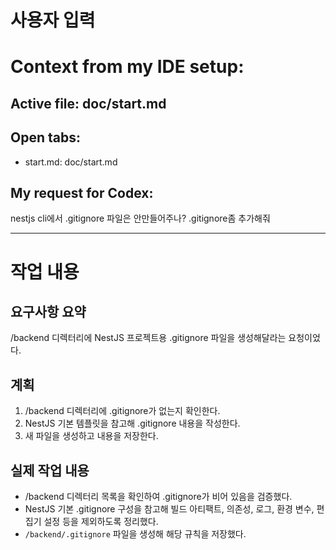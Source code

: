 # 사용자 입력

# Context from my IDE setup:

## Active file: doc/start.md

## Open tabs:
- start.md: doc/start.md

## My request for Codex:
nestjs cli에서 .gitignore 파일은 안만들어주나? .gitignore좀 추가해줘

---

# 작업 내용

## 요구사항 요약
/backend 디렉터리에 NestJS 프로젝트용 .gitignore 파일을 생성해달라는 요청이었다.

## 계획
1. /backend 디렉터리에 .gitignore가 없는지 확인한다.
2. NestJS 기본 템플릿을 참고해 .gitignore 내용을 작성한다.
3. 새 파일을 생성하고 내용을 저장한다.

## 실제 작업 내용
- /backend 디렉터리 목록을 확인하여 .gitignore가 비어 있음을 검증했다.
- NestJS 기본 .gitignore 구성을 참고해 빌드 아티팩트, 의존성, 로그, 환경 변수, 편집기 설정 등을 제외하도록 정리했다.
- `/backend/.gitignore` 파일을 생성해 해당 규칙을 저장했다.
